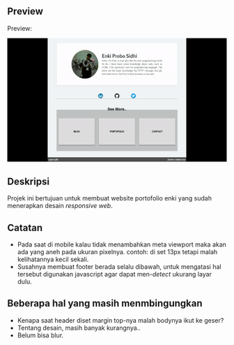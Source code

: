 ## Preview
Preview:

![preview](./images/preview.gif)

## Deskripsi
Projek ini bertujuan untuk membuat website portofolio enki yang sudah menerapkan desain *responsive web*.

## Catatan
* Pada saat di mobile kalau tidak menambahkan meta viewport maka akan ada yang aneh pada ukuran pixelnya. contoh: di set 13px tetapi malah kelihatannya kecil sekali.
* Susahnya membuat footer berada selalu dibawah, untuk mengatasi hal tersebut digunakan javascript agar dapat men-*detect* ukurang layar dulu.

## Beberapa hal yang masih menmbingungkan
* Kenapa saat header diset margin top-nya malah bodynya ikut ke geser?
* Tentang desain, masih banyak kurangnya..
* Belum bisa blur.